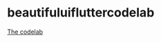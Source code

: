 # beautifuluifluttercodelab

[The codelab](https://codelabs.developers.google.com/codelabs/flutter#3)
